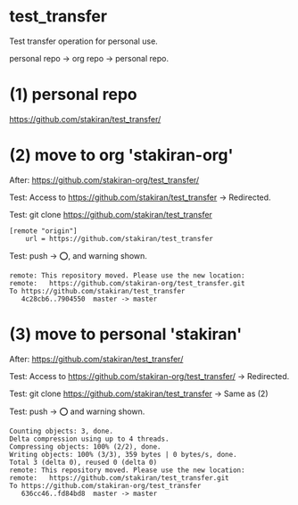 # test_transfer
Test transfer operation for personal use.

personal repo -> org repo -> personal repo.

# (1) personal repo
https://github.com/stakiran/test_transfer/

# (2) move to org 'stakiran-org'
After: https://github.com/stakiran-org/test_transfer/

Test: Access to https://github.com/stakiran/test_transfer -> Redirected.

Test: git clone https://github.com/stakiran/test_transfer

```gitconfig
[remote "origin"]
	url = https://github.com/stakiran/test_transfer
```

Test: push -> :o:, and warning shown.

```terminal
remote: This repository moved. Please use the new location:
remote:   https://github.com/stakiran-org/test_transfer.git
To https://github.com/stakiran/test_transfer
   4c28cb6..7904550  master -> master
```

# (3) move to personal 'stakiran'
After: https://github.com/stakiran/test_transfer/

Test: Access to https://github.com/stakiran-org/test_transfer/ -> Redirected.

Test: git clone https://github.com/stakiran/test_transfer -> Same as (2)

Test: push -> :o: and warning shown.

```terminal
Counting objects: 3, done.
Delta compression using up to 4 threads.
Compressing objects: 100% (2/2), done.
Writing objects: 100% (3/3), 359 bytes | 0 bytes/s, done.
Total 3 (delta 0), reused 0 (delta 0)
remote: This repository moved. Please use the new location:
remote:   https://github.com/stakiran/test_transfer.git
To https://github.com/stakiran-org/test_transfer
   636cc46..fd84bd8  master -> master
```

